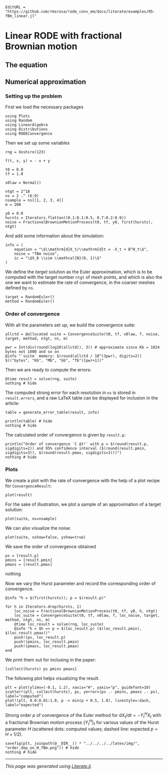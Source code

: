 ```@meta
EditURL = "https://github.com/rmsrosa/rode_conv_em/docs/literate/examples/05-fBm_linear.jl"
```

# Linear RODE with fractional Brownian motion

## The equation

## Numerical approximation

### Setting up the problem

First we load the necessary packages

````@example 05-fBm_linear
using Plots
using Random
using LinearAlgebra
using Distributions
using RODEConvergence
````

Then we set up some variables

````@example 05-fBm_linear
rng = Xoshiro(123)

f(t, x, y) = - x + y

t0 = 0.0
tf = 1.0

x0law = Normal()

ntgt = 2^18
ns = 2 .^ (6:9)
nsample = ns[[1, 2, 3, 4]]
m = 200

y0 = 0.0
hursts = Iterators.flatten((0.1:0.1:0.5, 0.7:0.2:0.9))
noise = FractionalBrownianMotionProcess(t0, tf, y0, first(hursts), ntgt)
````

And add some information about the simulation:

````@example 05-fBm_linear
info = (
    equation = "\$\\mathrm{d}X_t/\\mathrm{d}t = -X_t + B^H_t\$",
    noise = "fBm noise",
    ic = "\$X_0 \\sim \\mathcal{N}(0, 1)\$"
)
````

We define the *target* solution as the Euler approximation, which is to be computed with the target number `ntgt` of mesh points, and which is also the one we want to estimate the rate of convergence, in the coarser meshes defined by `ns`.

````@example 05-fBm_linear
target = RandomEuler()
method = RandomEuler()
````

### Order of convergence

With all the parameters set up, we build the convergence suite:

````@example 05-fBm_linear
allctd = @allocated suite = ConvergenceSuite(t0, tf, x0law, f, noise, target, method, ntgt, ns, m)

pwr = Int(div(round(log10(allctd)), 3)) # approximate since Kb = 1024 bytes not 1000 and so on
@info "`suite` memory: $(round(allctd / 10^(3pwr), digits=2)) $(("bytes", "Kb", "Mb", "Gb", "Tb")[pwr+1])"
````

Then we are ready to compute the errors:

````@example 05-fBm_linear
@time result = solve(rng, suite)
nothing # hide
````

The computed strong error for each resolution in `ns` is stored in `result.errors`, and a raw LaTeX table can be displayed for inclusion in the article:

````@example 05-fBm_linear
table = generate_error_table(result, info)

println(table) # hide
nothing # hide
````

The calculated order of convergence is given by `result.p`:

````@example 05-fBm_linear
println("Order of convergence `C Δtᵖ` with p = $(round(result.p, sigdigits=2)) and 95% confidence interval ($(round(result.pmin, sigdigits=3)), $(round(result.pmax, sigdigits=3)))")
nothing # hide
````

### Plots

We create a plot with the rate of convergence with the help of a plot recipe for `ConvergenceResult`:

````@example 05-fBm_linear
plot(result)
````

For the sake of illustration, we plot a sample of an approximation of a target solution:

````@example 05-fBm_linear
plot(suite, ns=nsample)
````

We can also visualize the noise:

````@example 05-fBm_linear
plot(suite, xshow=false, yshow=true)
````

We save the order of convergence obtained

````@example 05-fBm_linear
ps = [result.p]
pmins = [result.pmin]
pmaxs = [result.pmax]
````

nothing

Now we vary the Hurst parameter and record the corresponding order of convergence.

````@example 05-fBm_linear
@info "h = $(first(hursts)); p = $(result.p)"

for h in Iterators.drop(hursts, 1)
    loc_noise = FractionalBrownianMotionProcess(t0, tf, y0, h, ntgt)
    loc_suite = ConvergenceSuite(t0, tf, x0law, f, loc_noise, target, method, ntgt, ns, m)
    @time loc_result = solve(rng, loc_suite)
    @info "h = $h => p = $(loc_result.p) ($(loc_result.pmin), $(loc_result.pmax))"
    push!(ps, loc_result.p)
    push!(pmins, loc_result.pmin)
    push!(pmaxs, loc_result.pmax)
end
````

We print them out for inclusing in the paper:

````@example 05-fBm_linear
[collect(hursts) ps pmins pmaxs]
````

The following plot helps visualizing the result.

````@example 05-fBm_linear
plt = plot(ylims=(-0.1, 1.2), xaxis="H", yaxis="p", guidefont=10)
scatter!(plt, collect(hursts), ps, yerror=(ps .- pmins, pmaxs .- ps), label="computed")
plot!(plt, 0.0:0.01:1.0, p -> min(p + 0.5, 1.0), linestyle=:dash, label="expected")
````

Strong order $p$ of convergence of the Euler method for $\mathrm{d}X_t/\mathrm{d}t = - Y_t^H X_t$ with a fractional Brownian motion process $\{Y_t^H\}_t$ for various values of the Hurst parameter $H$ (scattered dots: computed values; dashed line: expected $p = H + 1/2$).

````@example 05-fBm_linear
savefig(plt, joinpath(@__DIR__() * "../../../../latex/img/", "order_dep_on_H_fBm.png")) # hide
nothing # hide
````

---

*This page was generated using [Literate.jl](https://github.com/fredrikekre/Literate.jl).*

